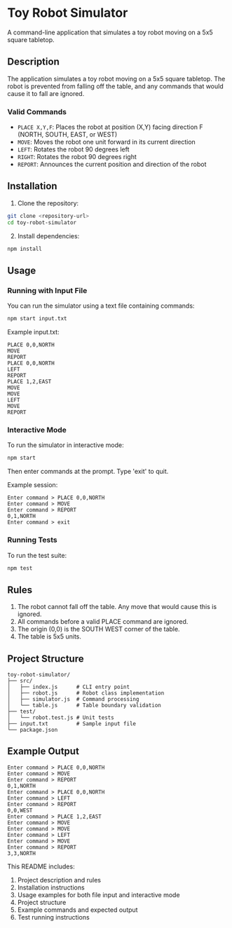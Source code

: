 # Toy Robot Simulator

A command-line application that simulates a toy robot moving on a 5x5 square tabletop.

## Description

The application simulates a toy robot moving on a 5x5 square tabletop. The robot is prevented from falling off the table, and any commands that would cause it to fall are ignored.

### Valid Commands

- `PLACE X,Y,F`: Places the robot at position (X,Y) facing direction F (NORTH, SOUTH, EAST, or WEST)
- `MOVE`: Moves the robot one unit forward in its current direction
- `LEFT`: Rotates the robot 90 degrees left
- `RIGHT`: Rotates the robot 90 degrees right
- `REPORT`: Announces the current position and direction of the robot

## Installation

1. Clone the repository:
```bash
git clone <repository-url>
cd toy-robot-simulator
```

2. Install dependencies:
```bash
npm install
```

## Usage

### Running with Input File

You can run the simulator using a text file containing commands:

```bash
npm start input.txt
```

Example input.txt:
```
PLACE 0,0,NORTH
MOVE
REPORT
PLACE 0,0,NORTH
LEFT
REPORT
PLACE 1,2,EAST
MOVE
MOVE
LEFT
MOVE
REPORT
```

### Interactive Mode

To run the simulator in interactive mode:

```bash
npm start
```

Then enter commands at the prompt. Type 'exit' to quit.

Example session:
```
Enter command > PLACE 0,0,NORTH
Enter command > MOVE
Enter command > REPORT
0,1,NORTH
Enter command > exit
```

### Running Tests

To run the test suite:

```bash
npm test
```

## Rules

1. The robot cannot fall off the table. Any move that would cause this is ignored.
2. All commands before a valid PLACE command are ignored.
3. The origin (0,0) is the SOUTH WEST corner of the table.
4. The table is 5x5 units.

## Project Structure

```
toy-robot-simulator/
├── src/
│   ├── index.js      # CLI entry point
│   ├── robot.js      # Robot class implementation
│   ├── simulator.js  # Command processing
│   └── table.js      # Table boundary validation
├── test/
│   └── robot.test.js # Unit tests
├── input.txt         # Sample input file
└── package.json
```

## Example Output

```
Enter command > PLACE 0,0,NORTH
Enter command > MOVE
Enter command > REPORT
0,1,NORTH
Enter command > PLACE 0,0,NORTH
Enter command > LEFT
Enter command > REPORT
0,0,WEST
Enter command > PLACE 1,2,EAST
Enter command > MOVE
Enter command > MOVE
Enter command > LEFT
Enter command > MOVE
Enter command > REPORT
3,3,NORTH
```

This README includes:
1. Project description and rules
2. Installation instructions
3. Usage examples for both file input and interactive mode
4. Project structure
5. Example commands and expected output
6. Test running instructions
